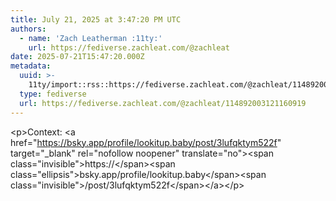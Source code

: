 ```yaml
---
title: July 21, 2025 at 3:47:20 PM UTC
authors:
  - name: 'Zach Leatherman :11ty:'
    url: https://fediverse.zachleat.com/@zachleat
date: 2025-07-21T15:47:20.000Z
metadata:
  uuid: >-
    11ty/import::rss::https://fediverse.zachleat.com/@zachleat/114892003121160919
  type: fediverse
  url: https://fediverse.zachleat.com/@zachleat/114892003121160919
---
```

\<p>Context: \<a href="https://bsky.app/profile/lookitup.baby/post/3lufqktym522f" target="\_blank" rel="nofollow noopener" translate="no">\<span class="invisible">https://\</span>\<span class="ellipsis">bsky.app/profile/lookitup.baby\</span>\<span class="invisible">/post/3lufqktym522f\</span>\</a>\</p>